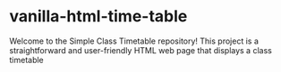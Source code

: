 # vanilla-html-time-table
Welcome to the Simple Class Timetable repository! This project is a straightforward and user-friendly HTML web page that displays a class timetable
